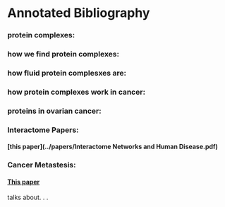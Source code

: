 
# Annotated Bibliography

### protein complexes:

### how we find protein complexes:

### how fluid protein complesxes are:

### how protein complexes work in cancer:

### proteins in ovarian cancer:



### Interactome Papers:

#### [this paper](../papers/Interactome Networks and Human Disease.pdf)


### Cancer Metastesis:

#### [This paper](../papers/cancer_metastesis.pdf) 
talks about. . . 
